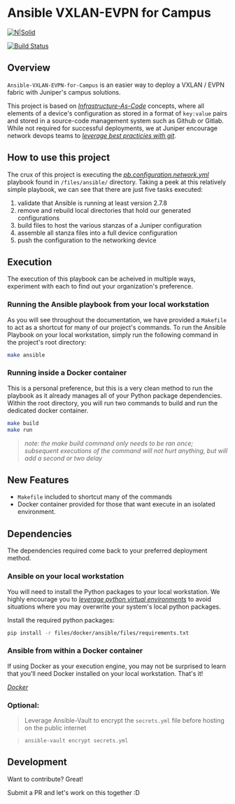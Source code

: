 # Ansible VXLAN-EVPN for Campus

[![N|Solid](https://upload.wikimedia.org/wikipedia/commons/3/31/Juniper_Networks_logo.svg)](https://www.juniper.net/documentation/solutions/en_US/campus)

[![Build Status](https://travis-ci.org/joemccann/dillinger.svg?branch=master)](https://travis-ci.org/joemccann/dillinger)

## Overview

`Ansible-VXLAN-EVPN-for-Campus` is an easier way to deploy a VXLAN / EVPN fabric with Juniper's campus solutions. 

This project is based on *[Infrastructure-As-Code](https://dev.to/fedekau/infrastructure-as-code-a-beginners-perspective-2l8k)* concepts, where all elements of a device's configuration as stored in a format of `key:value` pairs and stored in a source-code management system such as Github or Gitlab. While not required for successful deployments, we at Juniper encourage network devops teams to *[leverage best practicies with git](https://dev.to/bholmesdev/git-github-best-practices-for-teams-opinionated-28h7)*.

## How to use this project

The crux of this project is executing the *[pb.configuration.network.yml](https://github.com/packetferret/Ansible-VXLAN-EVPN-for-Campus/blob/campus_v1/pb.configuration.network.yml)* playbook found in `/files/ansible/` directory. Taking a peek at this relatively simple playbook, we can see that there are just five tasks executed:

1. validate that Ansible is running at least version 2.7.8
2. remove and rebuild local directories that hold our generated configurations
3. build files to host the various stanzas of a Juniper configuration 
4. assemble all stanza files into a full device configuration
5. push the configuration to the networking device

## Execution

The execution of this playbook can be acheived in multiple ways, experiment with each to find out your organization's preference.

### Running the Ansible playbook from your local workstation

As you will see throughout the documentation, we have provided a `Makefile` to act as a shortcut for many of our project's commands. To run the Ansible Playbook on your local workstation, simply run the following command in the project's root directory:

```sh
make ansible
```

### Running inside a Docker container

This is a personal preference, but this is a very clean method to run the playbook as it already manages all of your Python package dependencies. Within the root directory, you will run two commands to build and run the dedicated docker container.

```sh
make build
make run
```

> *note: the make build command only needs to be ran once; subsequent executions of the command will not hurt anything, but will add a second or two delay*

## New Features

- `Makefile` included to shortcut many of the commands
- Docker container provided for those that want execute in an isolated environment.

## Dependencies

The dependencies required come back to your preferred deployment method.

### Ansible on your local workstation

You will need to install the Python packages to your local workstation. We highly encourage you to *[leverage python virtual environments](https://realpython.com/python-virtual-environments-a-primer/)* to avoid situations where you may overwrite your system's local python packages.

Install the required python packages:

```sh
pip install -r files/docker/ansible/files/requirements.txt
```

### Ansible from within a Docker container

If using Docker as your execution engine, you may not be surprised to learn that you'll need Docker installed on your local workstation. That's it!

*[Docker](https://docs.docker.com/get-docker/)*


### Optional:
> Leverage Ansible-Vault to encrypt the `secrets.yml` file before hosting on the public internet

> `ansible-vault encrypt secrets.yml`

## Development

Want to contribute? Great!

Submit a PR and let's work on this together :D
